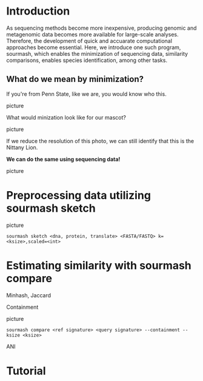# Introduction

As sequencing methods become more inexpensive, producing genomic and metagenomic data becomes more available for large-scale analyses. Therefore, the development of quick and accuarate computational approaches become essential. Here, we introduce one such program, sourmash, which enables the minimization of sequencing data, similarity comparisons, enables species identification, among other tasks.

## What do we mean by minimization?

If you're from Penn State, like we are, you would know who this.

picture

What would minization look like for our mascot?

picture

If we reduce the resolution of this photo, we can still identify that this is the Nittany Lion.

**We can do the same using sequencing data!**

picture

# Preprocessing data utilizing sourmash sketch

picture

`sourmash sketch <dna, protein, translate> <FASTA/FASTQ> k=<ksize>,scaled=<int>`

# Estimating similarity with sourmash compare

Minhash, Jaccard

Containment

picture

`sourmash compare <ref signature> <query signature> --containment --ksize <ksize>`

ANI

# Tutorial
